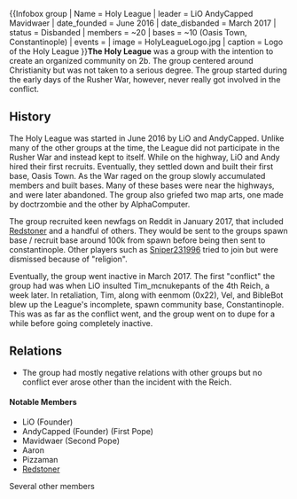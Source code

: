 {{Infobox group
| Name = Holy League
| leader = LiO
AndyCapped
Mavidwaer
| date_founded = June 2016
| date_disbanded = March 2017
| status = Disbanded
| members = ~20
| bases = ~10 (Oasis Town, Constantinople)
| events =
| image = HolyLeagueLogo.jpg
| caption = Logo of the Holy League
}}**The Holy League** was a group with the intention to create an organized community on 2b. The group centered around Christianity but was not taken to a serious degree. The group started during the early days of the Rusher War, however, never really got involved in the conflict.

## History
The Holy League was started in June 2016 by LiO and AndyCapped. Unlike many of the other groups at the time, the League did not participate in the Rusher War and instead kept to itself. While on the highway, LiO and Andy hired their first recruits. Eventually, they settled down and built their first base, Oasis Town. As the War raged on the group slowly accumulated members and built bases. Many of these bases were near the highways, and were later abandoned. The group also griefed two map arts, one made by doctrzombie and the other by AlphaComputer.

The group recruited keen newfags on Reddit in January 2017, that included [Redstoner](https://2b2t.miraheze.org/wiki/Redstoner2b2t) and a handful of others. They would be sent to the groups spawn base / recruit base around 100k from spawn before being then sent to constantinople. Other players such as [Sniper231996](https://2b2t.miraheze.org/wiki/Sniper231996) tried to join but were dismissed because of "religion".

Eventually, the group went inactive in March 2017. The first "conflict" the group had was when LiO insulted Tim_mcnukepants of the 4th Reich, a week later. In retaliation, Tim, along with eenmom (0x22), Vel, and BibleBot blew up the League's incomplete, spawn community base, Constantinople. This was as far as the conflict went, and the group went on to dupe for a while before going completely inactive.

## Relations
* The group had mostly negative relations with other groups but no conflict ever arose other than the incident with the Reich.

#### Notable Members
* LiO (Founder)
* AndyCapped (Founder) (First Pope)
* Mavidwaer (Second Pope)
* Aaron
* Pizzaman
* [Redstoner](https://2b2t.miraheze.org/wiki/Redstoner2b2t)

Several other members

<br />